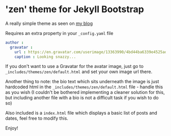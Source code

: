 # 'zen' theme for Jekyll Bootstrap

A really simple theme as seen on [my blog](http://zen.id.au/)

Requires an extra property in your `_config.yaml` file

```yml
author :
  gravatar :
    url : https://en.gravatar.com/userimage/13363990/4bd44ba6339e4525ad9f839f46244100.jpg
    caption : Looking snazzy...
```

If you don't want to use a Gravatar for the avatar image, just go to `_includes/themes/zen/default.html` and set your own image url there.

Another thing to note: the bio text which sits underneath the image is just hardcoded html in the `_includes/themes/zen/default.html` file - handle this as you wish (I couldn't be bothered implementing a cleaner solution for this, but including another file with a bio is not a difficult task if you wish to do so)

Also included is a `index.html` file which displays a basic list of posts and dates, feel free to modify this.

Enjoy!